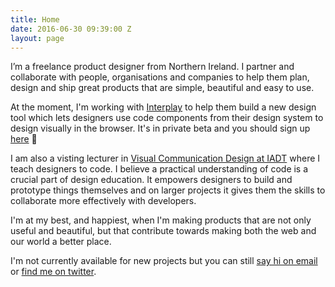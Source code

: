 ```yaml
---
title: Home
date: 2016-06-30 09:39:00 Z
layout: page
---
```


I’m a freelance product designer from Northern Ireland. I partner and collaborate with people, organisations and companies to help them plan, design and ship great products that are simple, beautiful and easy to use. 

At the moment, I'm working with [Interplay](https://interplayapp.com) to help them build a new design tool which lets designers use code components from their design system to design visually in the browser. It's in private beta and you should sign up [here](https://interplayapp.com) 🙌

I am also a visting lecturer in [Visual Communication Design at IADT](http://www.iadt.ie/courses/visual-communication-design) where I teach designers to code. I believe a practical understanding of code is a crucial part of design education. It empowers designers to build and prototype things themselves and on larger projects it gives them the skills to collaborate more effectively with developers.

I'm at my best, and happiest, when I'm making products that are not only useful and beautiful, but that contribute towards making both the web and our world a better place.

I'm not currently available for new projects but you can still [say hi on email](mailto:hi@pete.studio?Subject=Hi) or [find me on twitter](https://twitter.com/petermcdonagh_).